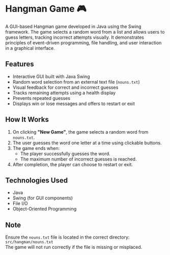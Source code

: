 # Hangman Game 🎮

A GUI-based Hangman game developed in Java using the Swing framework. The game selects a random word from a list and allows users to guess letters, tracking incorrect attempts visually. It demonstrates principles of event-driven programming, file handling, and user interaction in a graphical interface.

## Features

- Interactive GUI built with Java Swing  
- Random word selection from an external text file (`nouns.txt`)  
- Visual feedback for correct and incorrect guesses  
- Tracks remaining attempts using a health display  
- Prevents repeated guesses  
- Displays win or lose messages and offers to restart or exit  

## How It Works

1. On clicking **"New Game"**, the game selects a random word from `nouns.txt`.
2. The user guesses the word one letter at a time using clickable buttons.
3. The game ends when:
   - The player successfully guesses the word.
   - The maximum number of incorrect guesses is reached.
4. After completion, the player can choose to restart or exit.

## Technologies Used

- Java  
- Swing (for GUI components)  
- File I/O 
- Object-Oriented Programming  

## Note

Ensure the `nouns.txt` file is located in the correct directory:  
`src/hangman/nouns.txt`  
The game will not run correctly if the file is missing or misplaced.
